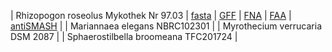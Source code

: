 | Rhizopogon roseolus Mykothek Nr 97.03 | [fasta](../data/rroseolus/scaffolds.fasta) | [GFF](../data/rroseolus/scaffolds.gff) | [FNA](../data/rroseolus/scaffolds.fna) | [FAA](../data/rroseolus/scaffolds.faa) | [antiSMASH](rroseolus/index.html) |
| Mariannaea elegans NBRC102301 |
| Myrothecium verrucaria DSM 2087 |
| Sphaerostilbella broomeana TFC201724 |
